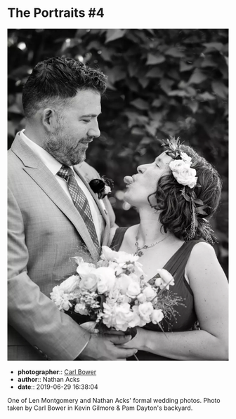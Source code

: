 # The Portraits \#4

![One of Len Montgomery and Nathan Acks' formal wedding photos](assets/2019-06-29-set-2-the-portraits-04.webp)

* **photographer**:: [Carl Bower](https://carlbowerphotos.com)  
* **author**:: Nathan Acks  
* **date**:: 2019-06-29 16:38:04

One of Len Montgomery and Nathan Acks' formal wedding photos. Photo taken by Carl Bower in Kevin Gilmore & Pam Dayton's backyard.
